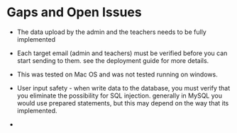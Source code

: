 # Gaps and Open Issues

* The data upload by the admin and the teachers needs to be fully implemented

* Each target email (admin and teachers) must be verified before you can start sending to them. see the deployment guide for more details.

* This was tested on Mac OS and was not tested running on windows. 

* User input safety - when write data to the database, you must verify that you eliminate the possibility for SQL injection. generally in MySQL you would use prepared statements, but this may depend on the way that its implemented.

* 